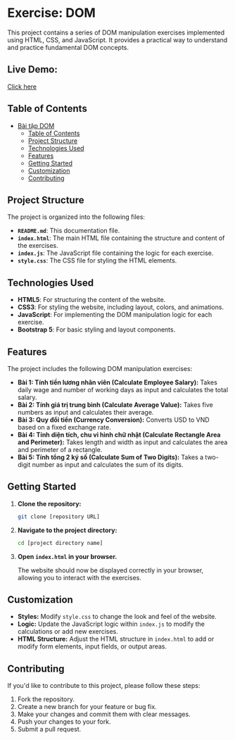 # Exercise: DOM

This project contains a series of DOM manipulation exercises implemented using HTML, CSS, and JavaScript. It provides a practical way to understand and practice fundamental DOM concepts.

## Live Demo:
[Click here](https://vercel.com/leevtruongs-projects/basic-js)

## Table of Contents

- [Bài tập DOM](#bài-tập-dom)
  - [Table of Contents](#table-of-contents)
  - [Project Structure](#project-structure)
  - [Technologies Used](#technologies-used)
  - [Features](#features)
  - [Getting Started](#getting-started)
  - [Customization](#customization)
  - [Contributing](#contributing)

## Project Structure

The project is organized into the following files:

- **`README.md`**: This documentation file.
- **`index.html`**: The main HTML file containing the structure and content of the exercises.
- **`index.js`**:  The JavaScript file containing the logic for each exercise.
- **`style.css`**: The CSS file for styling the HTML elements.

## Technologies Used

- **HTML5**: For structuring the content of the website.
- **CSS3**: For styling the website, including layout, colors, and animations.
- **JavaScript**: For implementing the DOM manipulation logic for each exercise.
- **Bootstrap 5**:  For basic styling and layout components.

## Features

The project includes the following DOM manipulation exercises:

- **Bài 1: Tính tiền lương nhân viên (Calculate Employee Salary):**  Takes daily wage and number of working days as input and calculates the total salary.
- **Bài 2: Tính giá trị trung bình (Calculate Average Value):** Takes five numbers as input and calculates their average.
- **Bài 3: Quy đổi tiền (Currency Conversion):** Converts USD to VND based on a fixed exchange rate.
- **Bài 4: Tính diện tích, chu vi hình chữ nhật (Calculate Rectangle Area and Perimeter):** Takes length and width as input and calculates the area and perimeter of a rectangle.
- **Bài 5: Tính tổng 2 ký số (Calculate Sum of Two Digits):** Takes a two-digit number as input and calculates the sum of its digits.

## Getting Started

1.  **Clone the repository:**

    ```bash
    git clone [repository URL]
    ```

2.  **Navigate to the project directory:**

    ```bash
    cd [project directory name]
    ```

3.  **Open `index.html` in your browser.**

    The website should now be displayed correctly in your browser, allowing you to interact with the exercises.

## Customization

-   **Styles:** Modify `style.css` to change the look and feel of the website.
-   **Logic:** Update the JavaScript logic within `index.js` to modify the calculations or add new exercises.
-   **HTML Structure:**  Adjust the HTML structure in `index.html` to add or modify form elements, input fields, or output areas.

## Contributing

If you'd like to contribute to this project, please follow these steps:

1.  Fork the repository.
2.  Create a new branch for your feature or bug fix.
3.  Make your changes and commit them with clear messages.
4.  Push your changes to your fork.
5.  Submit a pull request.
